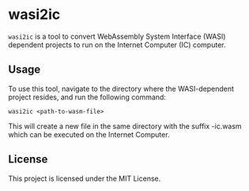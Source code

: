 

# wasi2ic

`wasi2ic` is a tool to convert WebAssembly System Interface (WASI) dependent projects to run on the Internet Computer (IC) computer.


## Usage

To use this tool, navigate to the directory where the WASI-dependent project resides, and run the following command:

`wasi2ic <path-to-wasm-file>`

This will create a new file in the same directory with the suffix -ic.wasm which can be executed on the Internet Computer.

## License

This project is licensed under the MIT License.
